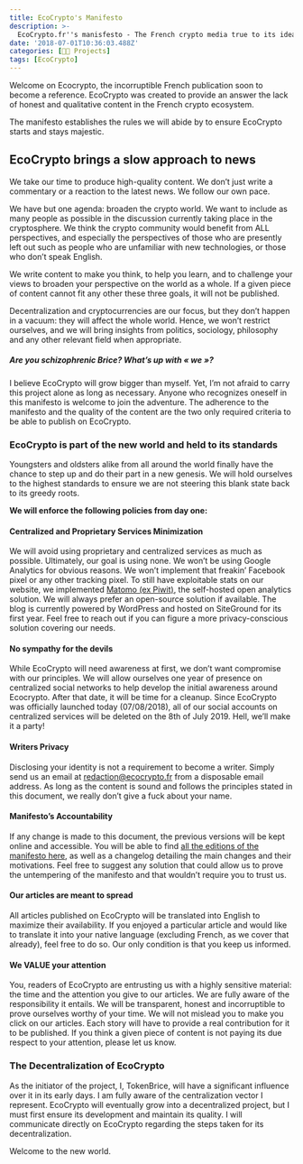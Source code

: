 ```yaml
---
title: EcoCrypto's Manifesto
description: >-
  EcoCrypto.fr''s manisfesto - The French crypto media true to its ideals and up to the standard of the new world. Come feed your mind.
date: '2018-07-01T10:36:03.488Z'
categories: [👩‍🔧 Projects]
tags: [EcoCrypto]
---
```


Welcome on Ecocrypto, the incorruptible French publication soon to become a reference. EcoCrypto was created to provide an answer the lack of honest and qualitative content in the French crypto ecosystem.

The manifesto establishes the rules we will abide by to ensure EcoCrypto starts and stays majestic.

EcoCrypto brings a slow approach to news
----------------------------------------

We take our time to produce high-quality content. We don’t just write a commentary or a reaction to the latest news. We follow our own pace.

We have but one agenda: broaden the crypto world. We want to include as many people as possible in the discussion currently taking place in the cryptosphere. We think the crypto community would benefit from ALL perspectives, and especially the perspectives of those who are presently left out such as people who are unfamiliar with new technologies, or those who don’t speak English.

We write content to make you think, to help you learn, and to challenge your views to broaden your perspective on the world as a whole. If a given piece of content cannot fit any other these three goals, it will not be published.

Decentralization and cryptocurrencies are our focus, but they don’t happen in a vacuum: they will affect the whole world. Hence, we won’t restrict ourselves, and we will bring insights from politics, sociology, philosophy and any other relevant field when appropriate.

##### Are you schizophrenic Brice? What’s up with « we »?

I believe EcoCrypto will grow bigger than myself. Yet, I’m not afraid to carry this project alone as long as necessary. Anyone who recognizes oneself in this manifesto is welcome to join the adventure. The adherence to the manifesto and the quality of the content are the two only required criteria to be able to publish on EcoCrypto.

### EcoCrypto is part of the new world and held to its standards

Youngsters and oldsters alike from all around the world finally have the chance to step up and do their part in a new genesis. We will hold ourselves to the highest standards to ensure we are not steering this blank state back to its greedy roots.

**We will enforce the following policies from day one:**

#### Centralized and Proprietary Services Minimization

We will avoid using proprietary and centralized services as much as possible. Ultimately, our goal is using none. We won’t be using Google Analytics for obvious reasons. We won’t implement that freakin’ Facebook pixel or any other tracking pixel. To still have exploitable stats on our website, we implemented [Matomo (ex Piwit)](https://matomo.org/), the self-hosted open analytics solution. We will always prefer an open-source solution if available. The blog is currently powered by WordPress and hosted on SiteGround for its first year. Feel free to reach out if you can figure a more privacy-conscious solution covering our needs.

#### No sympathy for the devils

While EcoCrypto will need awareness at first, we don’t want compromise with our principles. We will allow ourselves one year of presence on centralized social networks to help develop the initial awareness around Ecocrypto. After that date, it will be time for a cleanup. Since EcoCrypto was officially launched today (07/08/2018), all of our social accounts on centralized services will be deleted on the 8th of July 2019. Hell, we’ll make it a party!

#### Writers Privacy

Disclosing your identity is not a requirement to become a writer. Simply send us an email at <redaction@ecocrypto.fr> from a disposable email address. As long as the content is sound and follows the principles stated in this document, we really don’t give a fuck about your name.

#### Manifesto’s Accountability

If any change is made to this document, the previous versions will be kept online and accessible. You will be able to find [all the editions of the manifesto here](https://ecocrypto.fr/manifeste/), as well as a changelog detailing the main changes and their motivations. Feel free to suggest any solution that could allow us to prove the untempering of the manifesto and that wouldn’t require you to trust us.

#### Our articles are meant to spread

All articles published on EcoCrypto will be translated into English to maximize their availability. If you enjoyed a particular article and would like to translate it into your native language (excluding French, as we cover that already), feel free to do so. Our only condition is that you keep us informed.

#### We VALUE your attention

You, readers of EcoCrypto are entrusting us with a highly sensitive material: the time and the attention you give to our articles. We are fully aware of the responsibility it entails. We will be transparent, honest and incorruptible to prove ourselves worthy of your time. We will not mislead you to make you click on our articles. Each story will have to provide a real contribution for it to be published. If you think a given piece of content is not paying its due respect to your attention, please let us know.

### The Decentralization of EcoCrypto

As the initiator of the project, I, TokenBrice, will have a significant influence over it in its early days. I am fully aware of the centralization vector I represent. EcoCrypto will eventually grow into a decentralized project, but I must first ensure its development and maintain its quality. I will communicate directly on EcoCrypto regarding the steps taken for its decentralization.

Welcome to the new world.